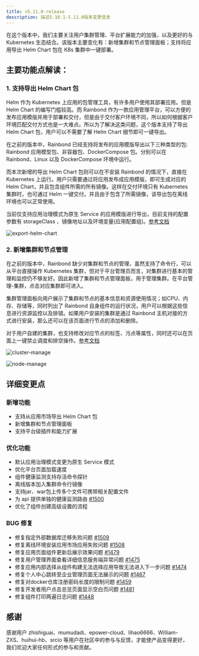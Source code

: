 ```yaml
---
title: v5.11.0-release
description: 描述5.10.1-5.11.0版本变更信息
---
```


在这个版本中，我们主要关注用户集群管理、平台扩展能力的加强，以及更好的与 Kubernetes 生态结合。该版本主要变化有：新增集群和节点管理面板；支持将应用导出 Helm Chart 包在 K8s 集群中一键部署。

## 主要功能点解读：

### 1. 支持导出 Helm Chart 包

Helm 作为 Kubernetes 上应用的包管理工具，有许多用户使用其部署应用。但是 Helm Chart 的编写门槛较高。而 Rainbond 作为一款应用管理平台，可以方便的发布应用模版并用于部署和交付，但是由于交付客户环境不同，所以如何根据客户环境匹配交付方式也是一大难点。所以为了解决这类问题，这个版本支持了导出 Helm Chart 包，用户可以不需要了解 Helm Chart 细节即可一键导出。

在之前的版本中，Rainbond 已经支持将发布的应用模版导出以下三种类型的包: Rainbond 应用模型包、非容器包、DockerCompose 包。分别可以在 Rainbond、Linux 以及 DockerCompose 环境中运行。

而本次新增的导出 Helm Chart 包则可以在不安装 Rainbond 的情况下，直接在 Kubernetes 上运行。用户只需要通过将应用发布成应用模版，即可生成对应的 Helm Chart，并且包含组件所需的所有镜像。这样在交付环境只有 Kubernetes 集群时，也可通过 Helm 一键交付。并且由于包含了所需镜像，该导出包在离线环境也可以正常使用。

当前仅支持应用治理模式为原生 Service 的应用模版进行导出，目前支持的配置参数有 storageClass 、镜像地址以及环境变量(应用配置组)。[参考文档](https://www.rainbond.com/docs/kubernetes-native-guide/export-helm-chart/)

![export-helm-chart](https://grstatic.oss-cn-shanghai.aliyuncs.com/docs/5.11/export-helm-chart.jpg)

### 2. 新增集群和节点管理

在之前的版本中，Rainbond 缺少对集群和节点的管理，虽然支持了命令行，可以从平台直接操作 Kubernetes 集群，但对于平台管理员而言，对集群进行基本的管理和监控仍不够友好。因此新增了集群和节点管理面板，用于管理集群。在平台管理-集群，点击对应集群即可进入。

集群管理面板向用户展示了集群和节点的基本信息和资源使用情况；如CPU、内存、存储等，同时列出了 Rainbond 自身组件的运行状况，用户可以根据这些信息进行资源监控以及排错。如果用户安装的集群是通过 Rainbond 主机对接的方式进行安装，那么还可以在该页面进行节点的添加和删除。

对于用户自建的集群，也支持修改对应节点的标签、污点等属性，同时还可以在页面上一键禁止调度和排空操作。[参考文档](https://www.rainbond.com/docs/cluster-node-manage)

![cluster-manage](https://grstatic.oss-cn-shanghai.aliyuncs.com/docs/5.11/cluster-manage.png)

![node-manage](https://grstatic.oss-cn-shanghai.aliyuncs.com/docs/5.11/node-manage.png)

## 详细变更点

### 新增功能

- 支持从应用市场导出 Helm Chart 包
- 新增集群和节点管理面板
- 支持平台级插件和能力扩展

### 优化功能

- 默认应用治理模式变更为原生 Service 模式
- 优化平台页面加载速度
- 组件健康监测支持存活命令探针
- 离线版本加入集群命令行镜像
- 支持jar、war包上传多个文件可携带相关配置文件
- 为 api 提供单独的健康监测路由 [#1500](https://github.com/goodrain/rainbond/pull/1500)
- 优化了组件创建高级设置的流程

### BUG 修复

- 修复指定外部数据库迁移失败问题 [#1509](https://github.com/goodrain/rainbond/issues/1509)
- 修复离线环境安装应用市场应用失败问题 [#1508](https://github.com/goodrain/rainbond/issues/1508)
- 修复应用页面组件更新后展示效果问题 [#1479](https://github.com/goodrain/rainbond/issues/1479)
- 修复用户管理界面查看详细信息服务端异常问题 [#1475](https://github.com/goodrain/rainbond/issues/1475)
- 修复应用内部选择从组件构建无法选择应用导致无法进入下一步问题 [#1474](https://github.com/goodrain/rainbond/issues/1474)
- 修复个人中心跳转至企业管理页面无法展示的问题 [#1467](https://github.com/goodrain/rainbond/issues/1467)
- 修复对docker仓库注册密码长度的限制问题 [#1459](https://github.com/goodrain/rainbond/issues/1459)
- 修复开发者用户点击总览页面显示空白页问题 [#1481](https://github.com/goodrain/rainbond/issues/1481)
- 修复组件打印两遍日志问题 [#1448](https://github.com/goodrain/rainbond/issues/1448)

## 感谢

感谢用户 zhishiguai、mumudadi、epower-cloud、lihao6666、William-ZXS、huihui-hb、srcio 等用户在社区中的参与与反馈，才能使产品变得更好，我们欢迎大家任何形式的参与和贡献。
